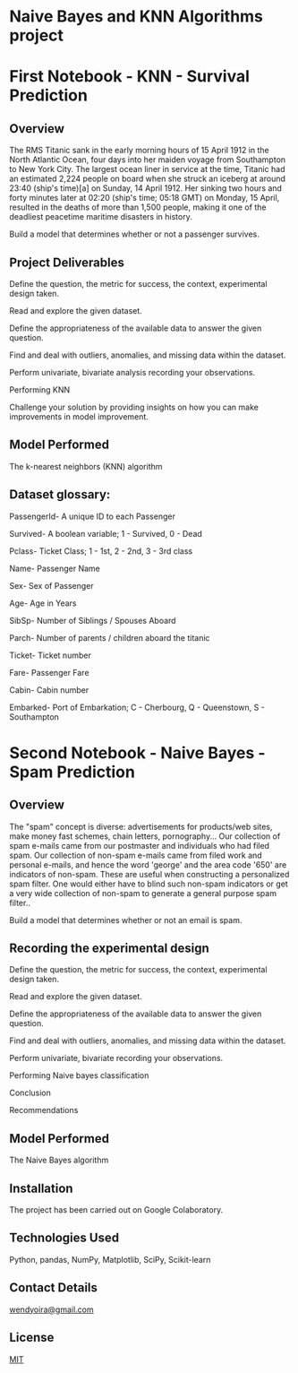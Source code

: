 # Naive Bayes and KNN Algorithms project

# First Notebook - KNN - Survival Prediction

## Overview 

The RMS Titanic sank in the early morning hours of 15 April 1912 in the North Atlantic Ocean, four days into her maiden voyage from Southampton to New York City. The largest ocean liner in service at the time, Titanic had an estimated 2,224 people on board when she struck an iceberg at around 23:40 (ship's time)[a] on Sunday, 14 April 1912. Her sinking two hours and forty minutes later at 02:20 (ship's time; 05:18 GMT) on Monday, 15 April, resulted in the deaths of more than 1,500 people, making it one of the deadliest peacetime maritime disasters in history.  

Build a model that determines whether or not a passenger survives.

## Project Deliverables

Define the question, the metric for success, the context, experimental design taken.

Read and explore the given dataset.

Define the appropriateness of the available data to answer the given question.

Find and deal with outliers, anomalies, and missing data within the dataset.

Perform univariate, bivariate analysis recording your observations.

Performing KNN

Challenge your solution by providing insights on how you can make improvements in model improvement.

## Model Performed 

The k-nearest neighbors (KNN) algorithm

## Dataset glossary:

PassengerId- A unique ID to each Passenger

Survived- A boolean variable; 1 - Survived, 0 - Dead

Pclass- Ticket Class; 1 - 1st, 2 - 2nd, 3 - 3rd class

Name- Passenger Name

Sex- Sex of Passenger

Age- Age in Years

SibSp- Number of Siblings / Spouses Aboard

Parch- Number of parents / children aboard the titanic

Ticket- Ticket number

Fare- Passenger Fare

Cabin- Cabin number

Embarked- Port of Embarkation; C - Cherbourg, Q - Queenstown, S - Southampton


# Second Notebook - Naive Bayes - Spam Prediction

## Overview 

The "spam" concept is diverse: advertisements for products/web sites, make money fast schemes, chain letters, pornography...
Our collection of spam e-mails came from our postmaster and individuals who had filed spam. Our collection of non-spam e-mails came from filed work and personal e-mails, and hence the word 'george' and the area code '650' are indicators of non-spam. These are useful when constructing a personalized spam filter. One would either have to blind such non-spam indicators or get a very wide collection of non-spam to generate a general purpose spam filter..  

Build a model that determines whether or not an email is spam.

## Recording the experimental design

Define the question, the metric for success, the context, experimental design taken.

Read and explore the given dataset.

Define the appropriateness of the available data to answer the given question.

Find and deal with outliers, anomalies, and missing data within the dataset.

Perform univariate, bivariate recording your observations.

Performing Naive bayes classification

Conclusion

Recommendations

## Model Performed 

The Naive Bayes algorithm

## Installation

The project has been carried out on Google Colaboratory.

## Technologies Used

Python, pandas, NumPy, Matplotlib, SciPy, Scikit-learn

## Contact Details

wendyoira@gmail.com

## License
[MIT](https://choosealicense.com/licenses/mit/)
